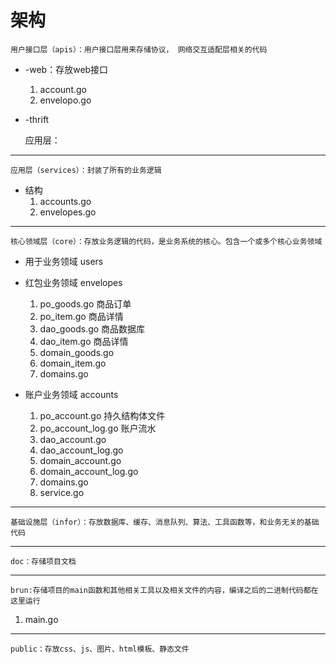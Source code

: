 # 架构
    用户接口层（apis）：用户接口层用来存储协议， 网络交互适配层相关的代码
* -web：存放web接口
  1. account.go
  2. envelopo.go
  
* -thrift

    应用层：
    
-------

    应用层（services）：封装了所有的业务逻辑
* 结构
  1. accounts.go
  2. envelopes.go

-------
    核心领域层（core）：存放业务逻辑的代码，是业务系统的核心。包含一个或多个核心业务领域
* 用于业务领域 users
* 红包业务领域 envelopes
  1. po_goods.go 商品订单
  2. po_item.go 商品详情
  3. dao_goods.go 商品数据库
  4. dao_item.go 商品详情
  5. domain_goods.go
  6. domain_item.go
  7. domains.go
  
  
* 账户业务领域 accounts
  1. po_account.go 持久结构体文件
  2. po_account_log.go 账户流水
  1. dao_account.go
  2. dao_account_log.go
  1. domain_account.go
  2. domain_account_log.go
  3. domains.go
  1. service.go

-------
    基础设施层（infor）：存放数据库、缓存、消息队列、算法、工具函数等，和业务无关的基础代码
    
-------
    doc：存储项目文档
    
-------
    brun:存储项目的main函数和其他相关工具以及相关文件的内容，编译之后的二进制代码都在这里运行
1. main.go
-------
    public：存放css、js、图片、html模板、静态文件
